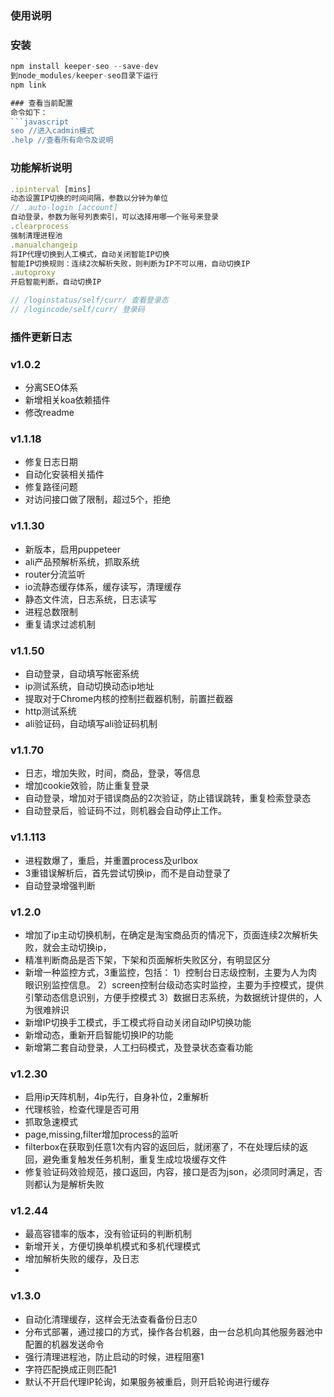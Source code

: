 ### 使用说明

### 安装
```javascript
npm install keeper-seo --save-dev
到node_modules/keeper-seo目录下运行
npm link

### 查看当前配置
命令如下：
```javascript
seo //进入cadmin模式
.help //查看所有命令及说明
```

### 功能解析说明
```javascript
.ipinterval [mins]
动态设置IP切换的时间间隔，参数以分钟为单位
// .auto-login [account]
自动登录，参数为账号列表索引，可以选择用哪一个账号来登录
.clearprocess
强制清理进程池
.manualchangeip
将IP代理切换到人工模式，自动关闭智能IP切换
智能IP切换规则：连续2次解析失败，则判断为IP不可以用，自动切换IP
.autoproxy
开启智能判断，自动切换IP

// /loginstatus/self/curr/ 查看登录态
// /logincode/self/curr/ 登录码

```

### 插件更新日志

### v1.0.2
- 分离SEO体系
- 新增相关koa依赖插件
- 修改readme

### v1.1.18
- 修复日志日期
- 自动化安装相关插件
- 修复路径问题
- 对访问接口做了限制，超过5个，拒绝

### v1.1.30
- 新版本，启用puppeteer
- ali产品预解析系统，抓取系统
- router分流监听
- io流静态缓存体系，缓存读写，清理缓存
- 静态文件流，日志系统，日志读写
- 进程总数限制
- 重复请求过滤机制

### v1.1.50
- 自动登录，自动填写帐密系统
- ip测试系统，自动切换动态ip地址
- 提取对于Chrome内核的控制拦截器机制，前置拦截器
- http测试系统
- ali验证码，自动填写ali验证码机制

### v1.1.70
- 日志，增加失败，时间，商品，登录，等信息
- 增加cookie效验，防止重复登录
- 自动登录，增加对于错误商品的2次验证，防止错误跳转，重复检索登录态
- 自动登录后，验证码不过，则机器会自动停止工作。

### v1.1.113
- 进程数爆了，重启，并重置process及urlbox
- 3重错误解析后，首先尝试切换ip，而不是自动登录了
- 自动登录增强判断

### v1.2.0
- 增加了ip主动切换机制，在确定是淘宝商品页的情况下，页面连续2次解析失败，就会主动切换ip，
- 精准判断商品是否下架，下架和页面解析失败区分，有明显区分
- 新增一种监控方式，3重监控，包括：
  1）控制台日志级控制，主要为人为肉眼识别监控信息。
  2）screen控制台级动态实时监控，主要为手控模式，提供引擎动态信息识别，方便手控模式
  3）数据日志系统，为数据统计提供的，人为很难辨识
- 新增IP切换手工模式，手工模式将自动关闭自动IP切换功能
- 新增动态，重新开启智能切换IP的功能
- 新增第二套自动登录，人工扫码模式，及登录状态查看功能

### v1.2.30
- 启用ip天阵机制，4ip先行，自身补位，2重解析
- 代理核验，检查代理是否可用
- 抓取急速模式
- page,missing,filter增加process的监听
- filterbox在获取到任意1次有内容的返回后，就闭塞了，不在处理后续的返回，避免重复触发任务机制，重复生成垃圾缓存文件
- 修复验证码效验规范，接口返回，内容，接口是否为json，必须同时满足，否则都认为是解析失败

### v1.2.44
- 最高容错率的版本，没有验证码的判断机制
- 新增开关，方便切换单机模式和多机代理模式
- 增加解析失败的缓存，及日志
-

### v1.3.0
- 自动化清理缓存，这样会无法查看备份日志0
- 分布式部署，通过接口的方式，操作各台机器，由一台总机向其他服务器池中配置的机器发送命令
- 强行清理进程池，防止启动的时候，进程阻塞1
- 字符匹配换成正则匹配1
- 默认不开启代理IP轮询，如果服务被重启，则开启轮询进行缓存
